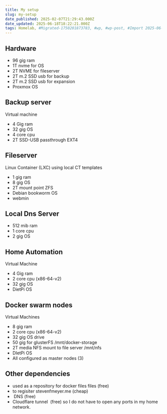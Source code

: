 ```yaml
---
title: My setup
slug: my-setup
date_published: 2025-02-07T21:29:43.000Z
date_updated: 2025-06-18T18:22:21.000Z
tags: Homelab, #Migrated-1750201873783, #wp, #wp-post, #Import 2025-06-17 16:11
---
```


## Hardware



- 96 gig ram
- 1T nvme for OS
- 2T NVME for fileserver
- 2T m.2 SSD usb for backup
- 2T m.2 SSD usb for expansion
- Proxmox OS



## **Backup server**

Virtual machine

- 4 Gig ram
- 32 gig OS
- 4 core cpu
- 2T SSD-USB passthrough EXT4


## Fileserver

Linux Container (LXC) using local CT templates

- 1 gig ram
- 8 gig OS
- 2T mount point ZFS
- Debian bookworm OS
- webmin

## Local Dns Server



- 512 mib ram
- 1 core cpu
- 2 gig OS


## Home Automation

Virtual Machine

- 4 Gig ram
- 2 core cpu (x86-64-v2)
- 32 gig OS
- DietPi OS


## Docker swarm nodes

Virtual Machines

- 8 gig ram
- 2 core cpu (x86-64-v2)
- 32 gig OS drive
- 50 gig for glusterFS /mnt/docker-storage
- 2T media NFS mount to file server /mnt/nfs
- DIetPi OS
- All configured as master nodes (3)

## Other dependencies

-  used as a repository for docker files files (free)
-  to regisiter stevenfmeyer.me (cheap)
-  DNS (free)
- Cloudflare tunnel  (free) so I do not have to open any ports in my home network.
